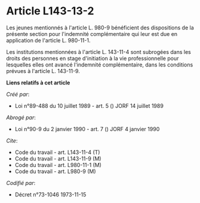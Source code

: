 # Article L143-13-2

Les jeunes mentionnés à l'article L. 980-9 bénéficient des dispositions de la présente section pour l'indemnité
complémentaire qui leur est due en application de l'article L. 980-11-1.

Les institutions mentionnées à l'article L. 143-11-4 sont subrogées dans les droits des personnes en stage d'initiation à la
vie professionnelle pour lesquelles elles ont avancé l'indemnité complémentaire, dans les conditions prévues à l'article L.
143-11-9.

**Liens relatifs à cet article**

_Créé par_:

  - Loi n°89-488 du 10 juillet 1989 - art. 5 () JORF 14 juillet 1989

_Abrogé par_:

  - Loi n°90-9 du 2 janvier 1990 - art. 7 () JORF 4 janvier 1990

_Cite_:

  - Code du travail - art. L143-11-4 (T)
  - Code du travail - art. L143-11-9 (M)
  - Code du travail - art. L980-11-1 (M)
  - Code du travail - art. L980-9 (M)

_Codifié par_:

  - Décret n°73-1046 1973-11-15
